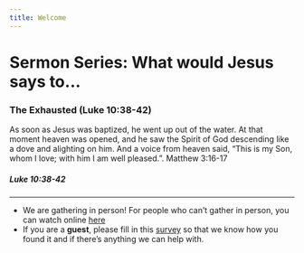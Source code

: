 ```yaml
---
title: Welcome
---
```


# Sermon Series: What would Jesus says to...
### The Exhausted (Luke 10:38-42)

As soon as Jesus was baptized, he went up out of the water. At that moment heaven was opened, and he saw the Spirit of God descending like a dove and alighting on him. And a voice from heaven said, “This is my Son, whom I love; with him I am well pleased.”. 
Matthew 3:16-17 

##### Luke 10:38-42

 

---
- We are gathering in person! For people who can’t gather in person, you can watch online [here](https://stgeorgeshurstville.org.au/sunday-english-online)
- If you are a **guest**, please fill in this [survey](https://tinyurl.com/SGHACsurvey) so that we know how you found it and if there’s anything we can help with.
